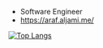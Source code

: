 - Software Engineer
- https://araf.aljami.me/

[![Top Langs](https://github-readme-stats.vercel.app/api/top-langs/?username=CLown1331&layout=compact&hide=css,html,shaderlab,glsl,hlsl,makefile&langs_count=8)](https://github.com/anuraghazra/github-readme-stats)
